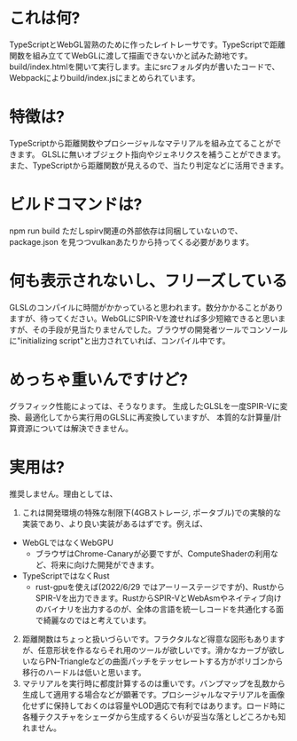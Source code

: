 # これは何?
TypeScriptとWebGL習熟のために作ったレイトレーサです。TypeScriptで距離関数を組み立ててWebGLに渡して描画できないかと試みた跡地です。
build/index.htmlを開いて実行します。主にsrcフォルダ内が書いたコードで、Webpackによりbuild/index.jsにまとめられています。

# 特徴は?
TypeScriptから距離関数やプロシージャルなマテリアルを組み立てることができます。
GLSLに無いオブジェクト指向やジェネリクスを補うことができます。
また、TypeScriptから距離関数が見えるので、当たり判定などに活用できます。

# ビルドコマンドは?
npm run build
ただしspirv関連の外部依存は同梱していないので、package.json を見つつvulkanあたりから持ってくる必要があります。

# 何も表示されないし、フリーズしている
 GLSLのコンパイルに時間がかかっていると思われます。数分かかることがありますが、待ってください。WebGLにSPIR-Vを渡せれば多少短縮できると思いますが、その手段が見当たりませんでした。ブラウザの開発者ツールでコンソールに"initializing script"と出力されていれば、コンパイル中です。

# めっちゃ重いんですけど?
グラフィック性能によっては、そうなります。
生成したGLSLを一度SPIR-Vに変換、最適化してから実行用のGLSLに再変換していますが、
本質的な計算量/計算資源については解決できません。

# 実用は?
推奨しません。理由としては、
1. これは開発環境の特殊な制限下(4GBストレージ, ポータブル)での実験的な実装であり、より良い実装があるはずです。例えば、
  - WebGLではなくWebGPU
    - ブラウザはChrome-Canaryが必要ですが、ComputeShaderの利用など、将来に向けた開発ができます。
  - TypeScriptではなくRust
    - rust-gpuを使えば(2022/6/29 ではアーリーステージですが)、RustからSPIR-Vを出力できます。RustからSPIR-VとWebAsmやネイティブ向けのバイナリを出力するのが、全体の言語を統一しコードを共通化する面で綺麗なのではと考えています。
2. 距離関数はちょっと扱いづらいです。フラクタルなど得意な図形もありますが、任意形状を作るならそれ用のツールが欲しいです。滑かなカーブが欲しいならPN-Triangleなどの曲面パッチをテッセレートする方がポリゴンから移行のハードルは低いと思います。
3. マテリアルを実行時に都度計算するのは重いです。バンプマップを乱数から生成して適用する場合などが顕著です。プロシージャルなマテリアルを画像化せずに保持しておくのは容量やLOD適応で有利ではあります。ロード時に各種テクスチャをシェーダから生成するくらいが妥当な落としどころかも知れません。
